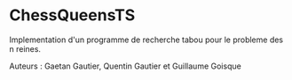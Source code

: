 ChessQueensTS
=============

Implementation d'un programme de recherche tabou pour le probleme
des n reines.

Auteurs : Gaetan Gautier, Quentin Gautier et Guillaume Goisque
